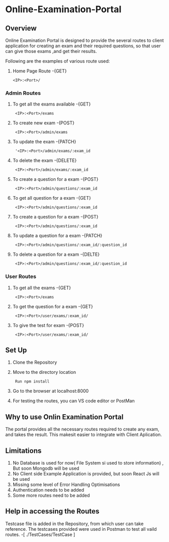 # Online-Examination-Portal

## Overview
Online Examination Portal is designed to provide the several routes to client application for creating an exam and their required questions, so that user can give those exams ,and get their results.

Following are the examples of various route used:

1)  Home Page Route  -{GET}
    
        <IP>:<Port>/
      
### Admin Routes
1) To get all the exams available  -{GET}

        <IP>:<Port>/exams
        
2) To create new exam   -{POST}

        <IP>:<Port>/admin/exams      
3) To update the exam  -{PATCH}

        '<IP>:<Port>/admin/exams/:exam_id     
4) To delete the exam   -{DELETE}

        <IP>:<Port>/admin/exams/:exam_id     
5) To create a question for a exam -{POST}

        <IP>:<Port>/admin/questions/:exam_id
6) To get all question for a exam -{GET}

        <IP>:<Port>/admin/questions/:exam_id
7) To create a question for a exam -{POST}

        <IP>:<Port>/admin/questions/:exam_id
8) To update a question for a exam -{PATCH}

        <IP>:<Port>/admin/questions/:exam_id/:question_id
9) To delete a question for a exam -{DELTE}

        <IP>:<Port>/admin/questions/:exam_id/:question_id
    
### User Routes
1) To get all the exams -{GET}
    
        <IP>:<Port>/exams
3) To get the question for a exam -{GET}

        <IP>:<Port>/user/exams/:exam_id/
  
3) To give the test for exam -{POST}
      
        <IP>:<Port>/user/exams/:exam_id/
 
## Set Up

1) Clone the Repository
2) Move to the directory location 
           
        Run npm install
3) Go to the browser at localhost:8000
4) For testing the routes, you can VS code editor or PostMan

## Why to use Onlin Examination Portal

The portal provides all the necessary routes required to create any exam, and takes the result. This makesit easier to integrate with Client Aplication.

## Limitations

1) No Database is used for now( File System si used to store information) , But soon Mongodb will be used
2) No Client side Example Application is provided, but soon React Js will be used
3) Missing some level of Error Handling Optimisations
4) Authentication needs to be added
5) Some more routes need to be added

## Help in accessing the Routes

Testcase file is added in the Repository, from which user can take reference. The testcases provided were used in Postman to test all vaild routes. -[ ./TestCases/TestCase ]
